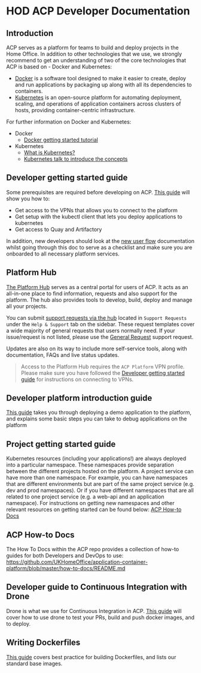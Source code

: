 # HOD ACP Developer Documentation

## Introduction
ACP serves as a platform for teams to build and deploy projects in the Home Office. In addition to other technologies that we use, we strongly recommend to get an understanding of two of the core technologies that ACP is based on - Docker and Kubernetes:
* [Docker](https://www.docker.com) is a software tool designed to make it easier to create, deploy and run applications by packaging up along with all its dependencies to containers.
* [Kubernetes](https://kubernetes.io) is an open-source platform for automating deployment, scaling,
and operations of application containers across clusters of hosts, providing container-centric infrastructure.

For further information on Docker and Kubernetes:
* Docker
  * [Docker getting started tutorial](https://docs.docker.com/engine/getstarted/)  
* Kubernetes
  * [What is Kubernetes?](http://kubernetes.io/docs/whatisk8s/)  
  * [Kubernetes talk to introduce the concepts](https://www.youtube.com/watch?v=5gz8kOUstFc)

## Developer getting started guide
Some prerequisites are required before developing on ACP. [This guide](dev_setup.md) will show you how to:

  * Get access to the VPNs that allows you to connect to the platform
  * Get setup with the kubectl client that lets you deploy applications to kubernetes
  * Get access to Quay and Artifactory

In addition, new developers should look at the [new user flow](../docs/newuser.md) documentation whilst going through this doc to serve as a checklist and make sure you are onboarded to all necessary platform services.

## Platform Hub
  [The Platform Hub](https://hub.acp.homeoffice.gov.uk) serves as a central portal for users of ACP. It acts as an all-in-one place to find information, requests and also support for the platform. The hub also provides tools to develop, build, deploy and manage all your projects.

  You can submit [support requests via the hub](https://hub.acp.homeoffice.gov.uk/help/support/requests/overview) located in `Support Requests` under the `Help & Support` tab on the sidebar. These request templates cover a wide majority of general requests that users normally need. If your issue/request is not listed, please use the [General Request][general request form] support request.

Updates are also on its way to include more self-service tools, along with documentation, FAQs and live status updates.
> Access to the Platform Hub requires the `ACP Platform` VPN profile. Please make sure you have followed the [Developer getting started guide](#Developer-getting-started-guide) for instructions on connecting to VPNs.

## Developer platform introduction guide
[This guide](platform_introduction.md) takes you through deploying a demo application to the platform, and explains some basic steps you can take to debug applications on the platform

## Project getting started guide
Kubernetes resources (including your applications!) are always deployed into a particular namespace.
These namespaces provide separation between the different projects hosted on the platform.
A project service can have more than one namespace. For example, you can have namespaces that are different environments but are part of the same project service (e.g. dev and prod namespaces). Or if you have different namespaces that are all related to one project service (e.g. a web-api and an application namespace). For instructions on getting new namespaces and other relevant resources on getting started can be found below: [ACP How-to Docs](#ACP-How-to-Docs)

## ACP How-to Docs
The How To Docs within the ACP repo provides a collection of how-to guides for both Developers and DevOps to use:
https://github.com/UKHomeOffice/application-container-platform/blob/master/how-to-docs/README.md

## Developer guide to Continuous Integration with Drone
Drone is what we use for Continuous Integration in ACP. [This guide](https://github.com/UKHomeOffice/application-container-platform/blob/master/how-to-docs/drone-how-to.md) will cover how to use drone to test your PRs, build and push docker images, and to deploy.

## Writing Dockerfiles
[This guide](./writing_dockerfiles.md) covers best practice for building Dockerfiles, and lists our standard base images.

[general request form]: https://hub.acp.homeoffice.gov.uk/help/support/requests/new/general-request
